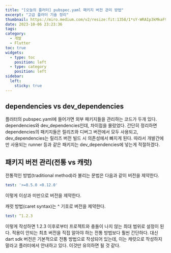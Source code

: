 ```yaml
---
title: "[오늘의 플러터] pubspec.yaml 패키지 버전 관리 방법"
excerpt: "고급 플러터 기술 정리"
thumbnail: https://miro.medium.com/v2/resize:fit:1358/1*sY-WRAIp3kMkaF9qAucIEg.png
date: 2023-10-06 23:23:36
tags:
category:
  - 개발
  - Flutter
toc: true
widgets:
  - type: toc
    position: left
  - type: category
    position: left
sidebar:
  left:
    sticky: true
---
```


## dependencies vs dev_dependencies

플러터의 pubspec.yaml에 들어가면 외부 패키지들을 관리하는 코드가 두개 있다.
dependencies와 dev_dependencies인데, 차이점을 몰랐었다.
간단히 정리하면 dependencies의 패키지들은 릴리즈와 디버그 버전에서 모두 사용되고,
dev_dependencies는 릴리즈 버전 빌드 시 의존성에서 빠지게 된다.
따라서 개발간에만 사용되는 runner 등과 같은 패키지는 dev_dependencies에 넣는게 적절하겠다.

## 패키지 버전 관리(전통 vs 캐럿)

전통적인 방법(traditional method)라 불리는 문법은 다음과 같이 버전을 제약한다.

```yaml
test: '>=0.5.0 <0.12.0'
```

이렇게 이상과 미만으로 버전을 제약한다.

캐럿 방법(caret syntax)는 ^ 기호로 버전을 제약한다.

```yaml
test: ^1.2.3
```

이렇게 작성하면 1.2.3 이후로부터 프로젝트와 충돌이 나지 않는 최대 범위로 설정이 된다.
적용이 안되는 최초 버전을 직접 알아야 하는 전통 방법보다 훨씬 간단하다.
대신 dart sdk 버전은 기본적으로 전통 방법으로 작성되어 있는데, 이는 캐럿으로 작성하지 말라고 플러터에서 안내하고 있다.
이것만 유의하면 될 것 같다.